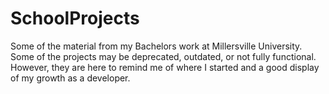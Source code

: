 # SchoolProjects
Some of the material from my Bachelors work at Millersville University. Some of the projects may be deprecated, outdated, or not fully functional. However, they are here to remind me of where I started and a good display of my growth as a developer.
